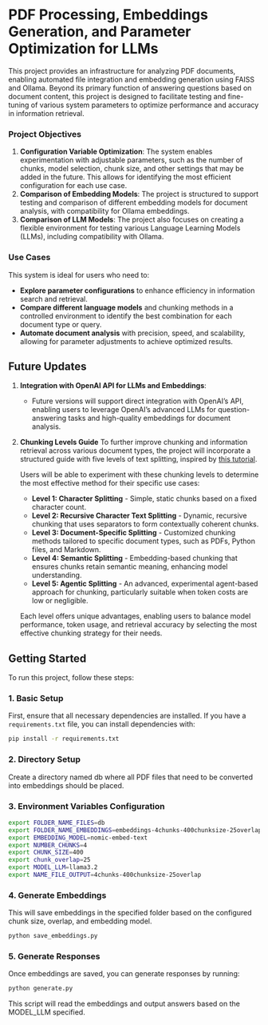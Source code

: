 # PDF Processing, Embeddings Generation, and Parameter Optimization for LLMs

This project provides an infrastructure for analyzing PDF documents, enabling automated file integration and embedding generation using FAISS and Ollama. Beyond its primary function of answering questions based on document content, this project is designed to facilitate testing and fine-tuning of various system parameters to optimize performance and accuracy in information retrieval.

### Project Objectives
1. **Configuration Variable Optimization**: The system enables experimentation with adjustable parameters, such as the number of chunks, model selection, chunk size, and other settings that may be added in the future. This allows for identifying the most efficient configuration for each use case.
2. **Comparison of Embedding Models**: The project is structured to support testing and comparison of different embedding models for document analysis, with compatibility for Ollama embeddings.
3. **Comparison of LLM Models**: The project also focuses on creating a flexible environment for testing various Language Learning Models (LLMs), including compatibility with Ollama.

### Use Cases
This system is ideal for users who need to:
- **Explore parameter configurations** to enhance efficiency in information search and retrieval.
- **Compare different language models** and chunking methods in a controlled environment to identify the best combination for each document type or query.
- **Automate document analysis** with precision, speed, and scalability, allowing for parameter adjustments to achieve optimized results.

## Future Updates

1. **Integration with OpenAI API for LLMs and Embeddings**: 
   - Future versions will support direct integration with OpenAI’s API, enabling users to leverage OpenAI’s advanced LLMs for question-answering tasks and high-quality embeddings for document analysis.

2. **Chunking Levels Guide**
   To further improve chunking and information retrieval across various document types, the project will incorporate a structured guide with five levels of text splitting, inspired by [this tutorial](https://github.com/FullStackRetrieval-com/RetrievalTutorials/blob/main/tutorials/LevelsOfTextSplitting/5_Levels_Of_Text_Splitting.ipynb).

   Users will be able to experiment with these chunking levels to determine the most effective method for their specific use cases:

   - **Level 1: Character Splitting** - Simple, static chunks based on a fixed character count.
   - **Level 2: Recursive Character Text Splitting** - Dynamic, recursive chunking that uses separators to form contextually coherent chunks.
   - **Level 3: Document-Specific Splitting** - Customized chunking methods tailored to specific document types, such as PDFs, Python files, and Markdown.
   - **Level 4: Semantic Splitting** - Embedding-based chunking that ensures chunks retain semantic meaning, enhancing model understanding.
   - **Level 5: Agentic Splitting** - An advanced, experimental agent-based approach for chunking, particularly suitable when token costs are low or negligible.

   Each level offers unique advantages, enabling users to balance model performance, token usage, and retrieval accuracy by selecting the most effective chunking strategy for their needs.

## Getting Started

To run this project, follow these steps:

### 1. Basic Setup
First, ensure that all necessary dependencies are installed. If you have a `requirements.txt` file, you can install dependencies with:

```bash
pip install -r requirements.txt
```

### 2. Directory Setup

Create a directory named db where all PDF files that need to be converted into embeddings should be placed.


###  3. Environment Variables Configuration

```bash
export FOLDER_NAME_FILES=db
export FOLDER_NAME_EMBEDDINGS=embeddings-4chunks-400chunksize-25overlap
export EMBEDDING_MODEL=nomic-embed-text
export NUMBER_CHUNKS=4
export CHUNK_SIZE=400
export chunk_overlap=25
export MODEL_LLM=llama3.2
export NAME_FILE_OUTPUT=4chunks-400chunksize-25overlap
```

###  4. Generate Embeddings
This will save embeddings in the specified folder based on the configured chunk size, overlap, and embedding model.

```bash
python save_embeddings.py
```


###  5. Generate Responses

Once embeddings are saved, you can generate responses by running:
```bash
python generate.py
```

This script will read the embeddings and output answers based on the MODEL_LLM specified.
